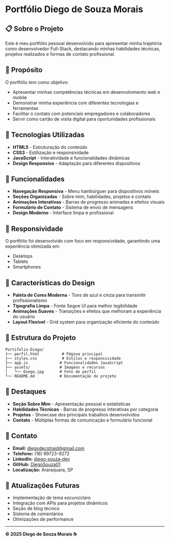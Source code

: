 # Portfólio Diego de Souza Morais

## 📋 Sobre o Projeto

Este é meu portfólio pessoal desenvolvido para apresentar minha trajetória como desenvolvedor Full-Stack, destacando minhas habilidades técnicas, projetos realizados e formas de contato profissional.

## 🎯 Propósito

O portfólio tem como objetivo:
- Apresentar minhas competências técnicas em desenvolvimento web e mobile
- Demonstrar minha experiência com diferentes tecnologias e ferramentas
- Facilitar o contato com potenciais empregadores e colaboradores
- Servir como cartão de visita digital para oportunidades profissionais

## 🚀 Tecnologias Utilizadas

- **HTML5** - Estruturação do conteúdo
- **CSS3** - Estilização e responsividade
- **JavaScript** - Interatividade e funcionalidades dinâmicas
- **Design Responsivo** - Adaptação para diferentes dispositivos

## 🔧 Funcionalidades

- **Navegação Responsiva** - Menu hambúrguer para dispositivos móveis
- **Seções Organizadas** - Sobre mim, habilidades, projetos e contato
- **Animações Interativas** - Barras de progresso animadas e efeitos visuais
- **Formulário de Contato** - Sistema de envio de mensagens
- **Design Moderno** - Interface limpa e profissional

## 📱 Responsividade

O portfólio foi desenvolvido com foco em responsividade, garantindo uma experiência otimizada em:
- Desktops
- Tablets
- Smartphones

## 🎨 Características do Design

- **Paleta de Cores Moderna** - Tons de azul e cinza para transmitir profissionalismo
- **Tipografia Limpa** - Fonte Segoe UI para melhor legibilidade
- **Animações Suaves** - Transições e efeitos que melhoram a experiência do usuário
- **Layout Flexível** - Grid system para organização eficiente do conteúdo

## 📂 Estrutura do Projeto

```
Portifolio-Diego/
├── perfil.html          # Página principal
├── styles.css           # Estilos e responsividade
├── app.js              # Funcionalidades JavaScript
├── assets/             # Imagens e recursos
│   └── Diego.jpg       # Foto de perfil
└── README.md           # Documentação do projeto
```

## 🌟 Destaques

- **Seção Sobre Mim** - Apresentação pessoal e estatísticas
- **Habilidades Técnicas** - Barras de progresso interativas por categoria
- **Projetos** - Showcase dos principais trabalhos desenvolvidos
- **Contato** - Múltiplas formas de comunicação e formulário funcional

## 📧 Contato

- **Email:** diegodecstraid@gmail.com
- **Telefone:** (16) 99723-9272
- **LinkedIn:** [diego-souza-dev](https://www.linkedin.com/in/diego-souza-dev/)
- **GitHub:** [DiegoSouza01](https://github.com/DiegoSouza01)
- **Localização:** Araraquara, SP

## 🔄 Atualizações Futuras

- Implementação de tema escuro/claro
- Integração com APIs para projetos dinâmicos
- Seção de blog técnico
- Sistema de comentários
- Otimizações de performance

---

**© 2025 Diego de Souza Morais ☕**